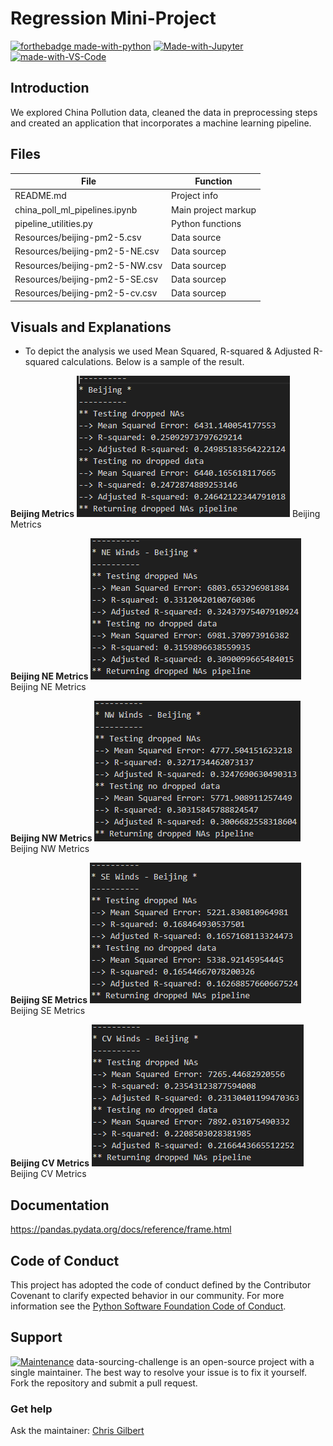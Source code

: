 # Regression Mini-Project
[![forthebadge made-with-python](http://ForTheBadge.com/images/badges/made-with-python.svg)](https://www.python.org/)
[![Made-with-Jupyter](https://img.shields.io/badge/Made%20with-Jupyter-orange?style=for-the-badge&logo=Jupyter)](https://jupyter.org/try)
[![made-with-VS-Code](https://img.shields.io/badge/Visual%20Studio%20Code-007ACC?logo=visualstudiocode&logoColor=fff&style=plastic)](https://code.visualstudio.com/)

## Introduction

We explored China Pollution data, cleaned the data in preprocessing steps and created an application that incorporates a machine learning pipeline.

## Files

| File | Function |                        
| ---- | ------------- |
| README.md | Project info |
| china_poll_ml_pipelines.ipynb | Main project markup |
| pipeline_utilities.py | Python functions |
| Resources/beijing-pm2-5.csv | Data source |
| Resources/beijing-pm2-5-NE.csv | Data sourcep |
| Resources/beijing-pm2-5-NW.csv | Data sourcep |
| Resources/beijing-pm2-5-SE.csv | Data sourcep |
| Resources/beijing-pm2-5-cv.csv | Data sourcep |

## Visuals and Explanations
* To depict the analysis we used Mean Squared, R-squared & Adjusted R-squared calculations. Below is a sample of the result.

**Beijing Metrics**
![image](Resources/beij.png)
Beijing Metrics

**Beijing NE Metrics**
![image](Resources/beij_ne.png)
Beijing NE Metrics

**Beijing NW Metrics**
![image](Resources/beij_nw.png)
Beijing NW Metrics

**Beijing SE Metrics**
![image](Resources/beij_se.png)
Beijing SE Metrics

**Beijing CV Metrics**
![image](Resources/beij_cv.png)
Beijing CV Metrics

## Documentation
https://pandas.pydata.org/docs/reference/frame.html

## Code of Conduct

This project has adopted the code of conduct defined by the Contributor Covenant to clarify expected behavior in our community.
For more information see the [Python Software Foundation Code of Conduct](https://policies.python.org/python.org/code-of-conduct/).


## Support

[![Maintenance](https://img.shields.io/badge/Maintained%3F-yes-green.svg)](https://GitHub.com/Naereen/StrapDown.js/graphs/commit-activity)
data-sourcing-challenge is an open-source project with a single maintainer. The best way to resolve your issue is to fix it yourself. Fork the repository and submit a pull request. 

### Get help

Ask the maintainer: [Chris Gilbert][1]

[1]: https://github.com/xraySMULu
